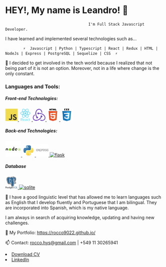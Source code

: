 # HEY!, My name is Leandro! 👋 

                                         I'm Full Stack Javascript Developer.

I have learned and implemented several technologies such as...

            ⚡  Javascript | Python | Typescript | React | Redux | HTML | NodeJs | Express | PostgreSQL | Sequelize | CSS  ⚡


📝 I decided to get involved in the tech world because I realized that not being part of it is not an option. Moreover, not in a life where change is the only constant.
<h3 align="left">Languages and Tools:</h3>

<h5>Front-end Technologies:</h5>
<p align="left"> 
  <a href="https://developer.mozilla.org/en-US/docs/Web/JavaScript" target="_blank"> 
    <img src="https://raw.githubusercontent.com/devicons/devicon/master/icons/javascript/javascript-original.svg" alt="javascript" width="40" height="40"/> 
  </a>
  <a href="https://reactjs.org/" target="_blank"> 
    <img src="https://raw.githubusercontent.com/devicons/devicon/master/icons/react/react-original-wordmark.svg" alt="react" width="40" height="40"/> 
  </a> 
  <a href="https://redux.js.org" target="_blank"> 
    <img src="https://raw.githubusercontent.com/devicons/devicon/master/icons/redux/redux-original.svg" alt="redux" width="40" height="40"/> 
  </a>
  
  <a href="https://www.w3.org/html/" target="_blank"> 
    <img src="https://raw.githubusercontent.com/devicons/devicon/master/icons/html5/html5-original-wordmark.svg" alt="html5" width="40" height="40"/> 
  </a>
  
  <a href="https://www.w3schools.com/css/" target="_blank"> 
    <img src="https://raw.githubusercontent.com/devicons/devicon/master/icons/css3/css3-original-wordmark.svg" alt="css3" width="40" height="40"/> 
  </a>
 </p>
 
 <h5>Back-end Technologies:</h5>
 <p align="left" >
  <a href="https://nodejs.org" target="_blank"> 
    <img src="https://raw.githubusercontent.com/devicons/devicon/master/icons/nodejs/nodejs-original-wordmark.svg" alt="nodejs" width="50" height="50"/> 
  </a>
 
 <a href="https://www.python.org" target="_blank"> 
    <img src="https://raw.githubusercontent.com/devicons/devicon/master/icons/python/python-original.svg" alt="python" width="40" height="40"/> 
 </a> 
 
  <a href="https://expressjs.com" target="_blank"> 
    <img src="https://raw.githubusercontent.com/devicons/devicon/master/icons/express/express-original-wordmark.svg" alt="express" width="40" height="40"/>
  </a> 
 
  <a href="https://flask.palletsprojects.com/" target="_blank"> 
    <img src="https://www.vectorlogo.zone/logos/pocoo_flask/pocoo_flask-icon.svg" alt="flask" width="40" height="40"/> 
  </a>
 </p>
 
 <h5>Database</h5>
 <p align="left">
  <a href="https://www.postgresql.org" target="_blank"> 
    <img src="https://raw.githubusercontent.com/devicons/devicon/master/icons/postgresql/postgresql-original-wordmark.svg" alt="postgresql" width="40" height="40"/> 
  </a>
  
  <a href="https://www.sqlite.org/" target="_blank"> 
    <img src="https://www.vectorlogo.zone/logos/sqlite/sqlite-icon.svg" alt="sqlite" width="40" height="40"/> 
  </a>
</p>








🔭 I have a good linguistic level that has allowed me to learn languages such as English that I develop fluently and Portuguese that I am bilingual. They are incorporated into Spanish, which is my native language. 

I am always in search of acquiring knowledge, updating and having new challenges.

 🌱 My Portfolio: https://rocco9022.github.io/

📫 Contact: 
rocco.hys@gmail.com | +549 11 30265941 

<li><a href="https://drive.google.com/file/d/1krhJg03NqlYGLLOlMWMnUTUlz3xFxI9a/view?usp=sharing" target="_blank" class="actions special">Download CV</a></li>


<li><a href="https://www.linkedin.com/in/leandro-rocco/" class="icon brands fa-linkedin-in"><span class="label">LinkedIn</span></a></li>
